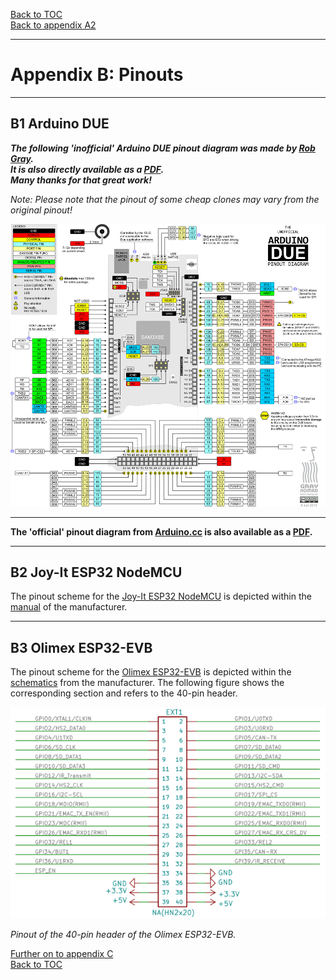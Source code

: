 [Back to TOC](toc.md)  
[Back to appendix A2](appendix_a2.md)    
   
--- 
   
# Appendix B: Pinouts

---
 
## B1 Arduino DUE  
  
***The following 'inofficial' Arduino DUE pinout diagram was made by [Rob Gray](https://www.robgray.com).  
It is also directly available as a [PDF](http://www.robgray.com/temp/Due-pinout.pdf).  
Many thanks for that great work!***  
  
*Note: Please note that the pinout of some cheap clones may vary from the original pinout!*    
   
  
<img src="https://raw.githubusercontent.com/1coderookie/BSB-LPB-LAN_EN/master/docs/pics/Due-pinout-WEB.png">
  
---
   
**The 'official' pinout diagram from [Arduino.cc](https://store.arduino.cc/arduino-due) is also available as a [PDF](https://content.arduino.cc/assets/Pinout-Due_latest.pdf).**    
   
---   
           
## B2 Joy-It ESP32 NodeMCU

The pinout scheme for the [Joy-It ESP32 NodeMCU](https://joy-it.net/en/products/SBC-NodeMCU-ESP32) is depicted within the [manual](https://joy-it.net/files/files/Produkte/SBC-NodeMCU-ESP32/SBC-NodeMCU-ESP32-Manual-2021-06-29.pdf) of the manufacturer.  
  
---
  
## B3 Olimex ESP32-EVB  
  
The pinout scheme for the [Olimex ESP32-EVB](https://www.olimex.com/Products/IoT/ESP32/ESP32-EVB/open-source-hardware) is depicted within the [schematics](https://github.com/OLIMEX/ESP32-EVB/raw/master/HARDWARE/REV-I/ESP32-EVB_Rev_I.pdf) from the manufacturer. The following figure shows the corresponding section and refers to the 40-pin header.  
  
<img src="https://raw.githubusercontent.com/1coderookie/BSB-LPB-LAN_EN/master/docs/pics/Olimex_pinout.png">
  
*Pinout of the 40-pin header of the Olimex ESP32-EVB.*  
  

[Further on to appendix C](appendix_c.md)      
[Back to TOC](toc.md)   

